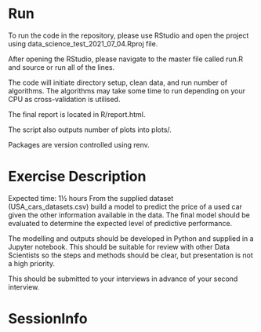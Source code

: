 # Run
To run the code in the repository, please use RStudio and open the project using data_science_test_2021_07_04.Rproj file.

After opening the RStudio, please navigate to the master file called run.R and source or run all of the lines.

The code will initiate directory setup, clean data, and run number of algorithms. The algorithms may take some time to run depending on your CPU as cross-validation is utilised.

The final report is located in R/report.html.

The script also outputs number of plots into plots/.

Packages are version controlled using renv.

# Exercise Description
Expected time: 1½ hours
From the supplied dataset (USA_cars_datasets.csv) build a model to predict the price of a used car given the other information available in the data. The final model should be evaluated to determine the expected level of predictive performance.

The modelling and outputs should be developed in Python and supplied in a Jupyter notebook. This should be suitable for review with other Data Scientists so the steps and methods should be clear, but presentation is not a high priority.

This should be submitted to your interviews in advance of your second interview.

# SessionInfo

